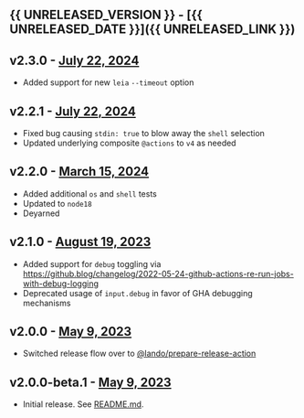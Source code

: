## {{ UNRELEASED_VERSION }} - [{{ UNRELEASED_DATE }}]({{ UNRELEASED_LINK }})

## v2.3.0 - [July 22, 2024](https://github.com/lando/run-leia-action/releases/tag/v2.3.0)

* Added support for new `leia` `--timeout` option

## v2.2.1 - [July 22, 2024](https://github.com/lando/run-leia-action/releases/tag/v2.2.1)

* Fixed bug causing `stdin: true` to blow away the `shell` selection
* Updated underlying composite `@actions` to `v4` as needed

## v2.2.0 - [March 15, 2024](https://github.com/lando/run-leia-action/releases/tag/v2.2.0)

* Added additional `os` and `shell` tests
* Updated to `node18`
* Deyarned

## v2.1.0 - [August 19, 2023](https://github.com/lando/run-leia-action/releases/tag/v2.1.0)

* Added support for `debug` toggling via https://github.blog/changelog/2022-05-24-github-actions-re-run-jobs-with-debug-logging
* Deprecated usage of `input.debug` in favor of GHA debugging mechanisms

## v2.0.0 - [May 9, 2023](https://github.com/lando/run-leia-action/releases/tag/v2.0.0)

* Switched release flow over to [@lando/prepare-release-action](https://github.com/lando/prepare-release-action)

## v2.0.0-beta.1 - [May 9, 2023](https://github.com/lando/run-leia-action/releases/tag/v2.0.0-beta.1)

* Initial release. See [README.md](https://github.com/lando/run-leia-action).
